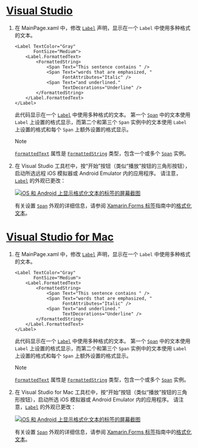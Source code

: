 # <a name="visual-studiotabvswin"></a>[Visual Studio](#tab/vswin)

1. 在 MainPage.xaml 中，修改 [`Label`](xref:Xamarin.Forms.Label) 声明，显示在一个 `Label` 中使用多种格式的文本。

    ```xaml
    <Label TextColor="Gray"
           FontSize="Medium">
        <Label.FormattedText>
            <FormattedString>
                <Span Text="This sentence contains " />
                <Span Text="words that are emphasized, "
                      FontAttributes="Italic" />
                <Span Text="and underlined."
                      TextDecorations="Underline" />
            </FormattedString>
        </Label.FormattedText>
    </Label>
    ```

    此代码显示在一个 [`Label`](xref:Xamarin.Forms.Label) 中使用多种格式的文本。 第一个 [`Span`](xref:Xamarin.Forms.Span) 中的文本使用 `Label` 上设置的格式显示，而第二个和第三个 `Span` 实例中的文本使用 `Label` 上设置的格式和每个 `Span` 上额外设置的格式显示。

    > [!NOTE]
    > [`FormattedText`](xref:Xamarin.Forms.Label.FormattedText) 属性是 [`FormattedString`](xref:Xamarin.Forms.FormattedString) 类型，包含一个或多个 [`Span`](xref:Xamarin.Forms.Span) 实例。

1. 在 Visual Studio 工具栏中，按“开始”按钮（类似“播放”按钮的三角形按钮），启动所选远程 iOS 模拟器或 Android Emulator 内的应用程序。 请注意，[`Label`](xref:Xamarin.Forms.Label) 的外观已更改：

    [![iOS 和 Android 上显示格式化文本的标签的屏幕截图](../images/label-formatted-text.png "带有格式化文本的标签")](../images/label-formatted-text-large.png#lightbox "Label with formatted text")

    有关设置 [`Span`](xref:Xamarin.Forms.Span) 外观的详细信息，请参阅 [Xamarin.Forms 标签](~/xamarin-forms/user-interface/text/label.md)指南中的[格式化文本](~/xamarin-forms/user-interface/text/label.md#formatted-text)。

# <a name="visual-studio-for-mactabvsmac"></a>[Visual Studio for Mac](#tab/vsmac)

1. 在 MainPage.xaml 中，修改 [`Label`](xref:Xamarin.Forms.Label) 声明，显示在一个 `Label` 中使用多种格式的文本。

    ```xaml
    <Label TextColor="Gray"
           FontSize="Medium">
        <Label.FormattedText>
            <FormattedString>
                <Span Text="This sentence contains " />
                <Span Text="words that are emphasized, "
                      FontAttributes="Italic" />
                <Span Text="and underlined."
                      TextDecorations="Underline" />
            </FormattedString>
        </Label.FormattedText>
    </Label>
    ```

    此代码显示在一个 [`Label`](xref:Xamarin.Forms.Label) 中使用多种格式的文本。 第一个 [`Span`](xref:Xamarin.Forms.Span) 中的文本使用 `Label` 上设置的格式显示，而第二个和第三个 `Span` 实例中的文本使用 `Label` 上设置的格式和每个 `Span` 上额外设置的格式显示。

    > [!NOTE]
    > [`FormattedText`](xref:Xamarin.Forms.Label.FormattedText) 属性是 [`FormattedString`](xref:Xamarin.Forms.FormattedString) 类型，包含一个或多个 [`Span`](xref:Xamarin.Forms.Span) 实例。

1. 在 Visual Studio for Mac 工具栏中，按“开始”按钮（类似“播放”按钮的三角形按钮），启动所选 iOS 模拟器或 Android Emulator 内的应用程序。 请注意，[`Label`](xref:Xamarin.Forms.Label) 的外观已更改：

    [![iOS 和 Android 上显示格式化文本的标签的屏幕截图](../images/label-formatted-text.png "带有格式化文本的标签")](../images/label-formatted-text-large.png#lightbox "Label with formatted text")

    有关设置 [`Span`](xref:Xamarin.Forms.Span) 外观的详细信息，请参阅 [Xamarin.Forms 标签](~/xamarin-forms/user-interface/text/label.md)指南中的[格式化文本](~/xamarin-forms/user-interface/text/label.md#formatted-text)。
